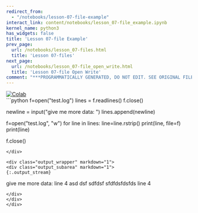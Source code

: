```yaml
---
redirect_from:
  - "/notebooks/lesson-07-file-example"
interact_link: content/notebooks/lesson_07-file_example.ipynb
kernel_name: python3
has_widgets: false
title: 'Lesson 07-file Example'
prev_page:
  url: /notebooks/lesson_07-files.html
  title: 'Lesson 07-files'
next_page:
  url: /notebooks/lesson_07-file_open_write.html
  title: 'Lesson 07-file Open Write'
comment: "***PROGRAMMATICALLY GENERATED, DO NOT EDIT. SEE ORIGINAL FILES IN /content***"
---
```

<a href="https://colab.research.google.com/github/aviadr1/learn-python/blob/master/live%20class%20demonstrations/lesson%2007%20-%20file%20example.ipynb" target="_blank">
<img src="https://colab.research.google.com/assets/colab-badge.svg" 
     title="Open this file in Google Colab" alt="Colab"/>
</a>




<div markdown="1" class="cell code_cell">
<div class="input_area" markdown="1">
```python
f=open("test.log")
lines = f.readlines()
f.close()

newline = input("give me more data: ")
lines.append(newline)


f=open("test.log", "w")
for line in lines:
    line=line.rstrip()
    print(line, file=f)
    print(line)

f.close()



```
</div>

<div class="output_wrapper" markdown="1">
<div class="output_subarea" markdown="1">
{:.output_stream}
```
give me more data: line 4
asd
dsf
sdfdsf
sfdfdsfdsfds
line 4
```
</div>
</div>
</div>

